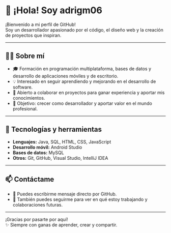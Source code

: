 # 👋 ¡Hola! Soy **adrigm06**

¡Bienvenido a mi perfil de GitHub!  
Soy un desarrollador apasionado por el código, el diseño web y la creación de proyectos que inspiran.  

---

## 🧑‍💻 Sobre mí
- 🎓 Formación en programación multiplataforma, bases de datos y desarrollo de aplicaciones móviles y de escritorio.  
- 💡 Interesado en seguir aprendiendo y mejorando en el desarrollo de software.  
- 🤝 Abierto a colaborar en proyectos para ganar experiencia y aportar mis conocimientos.  
- 🎯 Objetivo: crecer como desarrollador y aportar valor en el mundo profesional.  

---

## 🚀 Tecnologías y herramientas
- **Lenguajes:** Java, SQL, HTML, CSS, JavaScript
- **Desarrollo móvil:** Android Studio  
- **Bases de datos:** MySQL 
- **Otros:** Git, GitHub, Visual Studio, IntelliJ IDEA  

---

## 📫 Contáctame

- 📌 Puedes escribirme mensaje directo por GitHub.  
- 🔗 También puedes seguirme para ver en qué estoy trabajando y colaboraciones futuras.

---

¡Gracias por pasarte por aquí!  
✨ Siempre con ganas de aprender, crear y compartir.  
